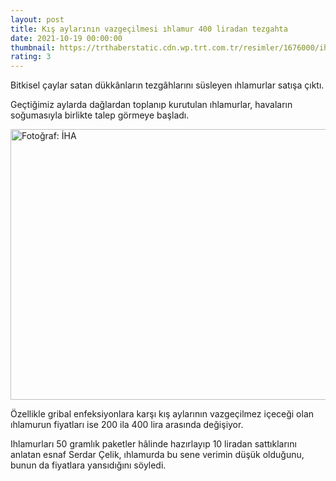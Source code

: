 ```yaml
--- 
layout: post
title: Kış aylarının vazgeçilmesi ıhlamur 400 liradan tezgahta
date: 2021-10-19 00:00:00
thumbnail: https://trthaberstatic.cdn.wp.trt.com.tr/resimler/1676000/ihlamur-iha-1677303.jpg
rating: 3
---
```

<p>
	Bitkisel çaylar satan dükkânların tezgâhlarını süsleyen ıhlamurlar satışa çıktı.</p>
<p>
	Geçtiğimiz aylarda dağlardan toplanıp kurutulan ıhlamurlar, havaların soğumasıyla birlikte talep görmeye başladı.</p>
<p>
	<img alt="Fotoğraf: İHA" src="../dosyalar/images/AW444862_03.jpg" style="width: 650px; height: 433px;" /></p>
<p>
	Özellikle gribal enfeksiyonlara karşı kış aylarının vazgeçilmez içeceği olan ıhlamurun fiyatları ise 200 ila 400 lira arasında değişiyor.</p>
<p>
	Ihlamurları 50 gramlık paketler hâlinde hazırlayıp 10 liradan sattıklarını anlatan esnaf Serdar Çelik, ıhlamurda bu sene verimin düşük olduğunu, bunun da fiyatlara yansıdığını söyledi.</p>
